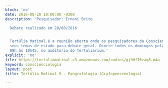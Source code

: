 ```yaml
---
block: 'no'
date: 2016-08-28 10:00:00 -0300
description: 'Pesquisador: Ernani Brito

  Debate realizado em 28/08/2016


  Tertúlia Matinal é a reunião aberta onde os pesquisadores da Conscienciologia apresentam
  seus temas de estudo para debate geral. Ocorre todos os domingos pela manhã, das
  09h às 10h45, no auditório do Tertuliarium.'
explicit: 'no'
file: https://tertuliamatinal.s3.amazonaws.com/audios/gjhHfI6zaq8.m4a
keyword: conscienciologia
layout: post
title: Tertúlia Matinal 9 - Pangrafologia (Grafopensenologia)

---
```

